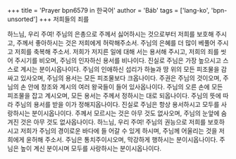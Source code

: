 +++
title = 'Prayer bpn6579 in 한국어'
author = 'Báb'
tags = ['lang-ko', 'bpn-unsorted']
+++
저희들의 죄를

하느님, 우리 주여! 주님의 은총으로 주께서 싫어하시는 것으로부터 저희를 보호해 주시고, 주께서 좋아하시는 것은 저희에게 허락해주소서. 주님의 은혜를 더 많이 베풀어 주시고 저희를 축복해 주소서. 저희가 저지른 일에 대해 서는 용서해 주시고, 저희의 죄를 씻어 주시기를 비오며, 주님의 인자하신 용서를 비나이다. 진실로 주님은 가장 높으시고 스스로 계시는 분이시옵나이다.
주님의 인애하신 섭리가 하늘과 땅 위의 모든 피조물을 감싸고 있사오며, 주님의 용서는 모든 피조물보다 크옵나이다. 주권은 주님의 것이오며, 주님의 손 안에 창조와 계시의 여러 왕국들이 들어 있사옵나이다. 주님의 오른 손에 모든 피조물을 잡고 계시오며, 모든 용서는 주께서 정하시는 대로 되옵나이다. 주님의 뜻에 따라 주님의 용서를 받을 이가 정해지옵나이다. 진실로 주님은 항상 용서하시고 모두를 사랑하시는 분이시옵나이다. 주께서 모르시는 것은 아무 것도 없사오며, 주님의 눈앞에 숨겨진 것은 아무 것도 없사옵나이다.
하느님, 우리 주여! 주님의 권능으로 저희를 보호하시고 저희가 주님의 경이로운 바다에 들 어갈 수 있게 하시며, 주님께 어울리는 것을 저희에게 윤허해 주소서.
주님은 통치주이시오며, 막강하게 행하시는 분이시옵나이다. 주님은 높이 계신 분이시며 모두를 사랑하시는 분이시옵나이다.
